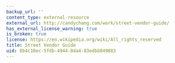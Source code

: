 ```yaml
---
backup_url: ''
content_type: external-resource
external_url: http://candychang.com/work/street-vendor-guide/
has_external_license_warning: true
is_broken: true
license: https://en.wikipedia.org/wiki/All_rights_reserved
title: Street Vendor Guide
uid: 8b4c10ec-5fdb-4944-8da4-83edbb849883
---
```

